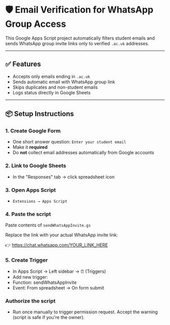# 🛡️ Email Verification for WhatsApp Group Access

This Google Apps Script project automatically filters student emails and sends WhatsApp group invite links only to verified `.ac.uk` addresses.

---

## ✅ Features
- Accepts only emails ending in `.ac.uk`
- Sends automatic email with WhatsApp group link
- Skips duplicates and non-student emails
- Logs status directly in Google Sheets

---

## 📦 Setup Instructions

### 1. Create Google Form
- One short answer question: `Enter your student email`
- Make it **required**
- Do **not** collect email addresses automatically from Google accounts

### 2. Link to Google Sheets
- In the "Responses" tab → click spreadsheet icon

### 3. Open Apps Script
- `Extensions → Apps Script`

### 4. Paste the script

Paste contents of `sendWhatsAppInvite.gs`

Replace the link with your actual WhatsApp invite link:

👉 https://chat.whatsapp.com/YOUR_LINK_HERE



### 5. Create Trigger
- In Apps Script → Left sidebar → ⏰ (Triggers)
- Add new trigger:
- Function: sendWhatsAppInvite
- Event: From spreadsheet → On form submit



### Authorize the script
- Run once manually to trigger permission request. Accept the warning (script is safe if you're the owner).
```js
